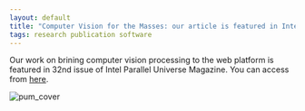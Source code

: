 ```yaml
---
layout: default
title: "Computer Vision for the Masses: our article is featured in Intel Parallel Universe Magazine"
tags: research publication software
---
```

Our work on brining computer vision processing to the web platform is featured in 32nd issue of Intel Parallel Universe Magazine. You can access from [here](https://software.intel.com/en-us/download/parallel-universe-magazine-issue-32-march-2018).

![pum_cover]({{site.url}}/assets/pum_32_cover.png)
